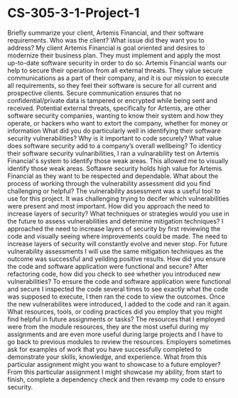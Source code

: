 # CS-305-3-1-Project-1
Briefly summarize your client, Artemis Financial, and their software requirements. Who was the client? What issue did they want you to address?
  My client Artemis Financial is goal oriented and desires to modernize their business plan. They must implement and apply the most up-to-date software security in order to do so. Artemis Financial wants our help to secure their operation from all external threats. They value secure communications as a part of their company, and it is our mission to execute all requirements, so they feel their software is secure for all current and prospective clients. Secure communication ensures that no confidential/private data is tampered or encrypted while being sent and received. Potential external threats, specifically for Artemis, are other software security companies, wanting to know their system and how they operate, or hackers who want to extort the company, whether for money or information
What did you do particularly well in identifying their software security vulnerabilities? Why is it important to code securely? What value does software security add to a company’s overall wellbeing?
  To identicy their software security vulnaribilities, I ran a vulnarability test on Artemis Financial's system to identify those weak areas. This allowed me to visually identify those weak areas. Softawre security holds high value for Artemis Financial as they want to be respected and dependable. 
What about the process of working through the vulnerability assessment did you find challenging or helpful?
  The vulnerability assessment was a useful tool to use for this project. It was challenging trying to decifer which vulnerabilities were present and most important.
How did you approach the need to increase layers of security? What techniques or strategies would you use in the future to assess vulnerabilities and determine mitigation techniques?
  I approached the need to increase layers of security by first reviewing the code and visually seeing where improvements could be made. The need to increase layers of security will constantly evolve and never stop. For future vulnerability assessments I will use the same mitigation techniques as the outcome was successful and yeilding positive results.
How did you ensure the code and software application were functional and secure? After refactoring code, how did you check to see whether you introduced new vulnerabilities?
  To ensure the code and software application were functional and secure I inspected the code several times to see exactly what the code was supposed to execute, I then ran the code to view the outcomes. Once the new vulnerabilites were introduced, I added to the code and ran it again.
What resources, tools, or coding practices did you employ that you might find helpful in future assignments or tasks?
  The resources that I employed were from the module resources, they are the most useful during my assignments and are even more useful during large projects and I have to go back to previous modules to review the resources.
Employers sometimes ask for examples of work that you have successfully completed to demonstrate your skills, knowledge, and experience. What from this particular assignment might you want to showcase to a future employer?
   From this particular assignment I might showcase my ability, from start to finish, complete a dependency check and then revamp my code to ensure security.

